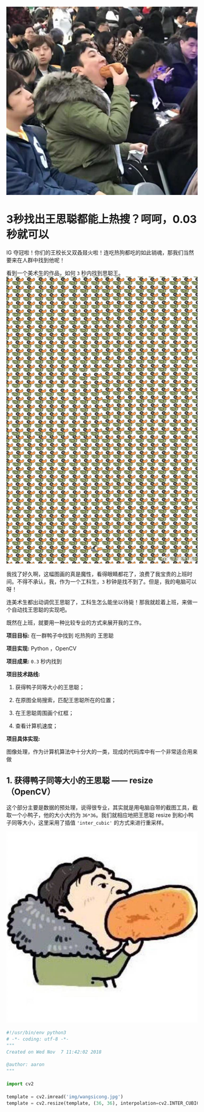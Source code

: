 ![origin](./img/original.jpg)
# 3秒找出王思聪都能上热搜？呵呵，0.03秒就可以

IG 夺冠啦！你们的王校长又双叒叕火啦！连吃热狗都吃的如此销魂，那我们当然要来在人群中找到他呢！

看到一个美术生的作品，如何 `3` 秒内找到思聪王。
![ducks](./img/ducks.jpg)

我找了好久啊，这幅图画的真是魔性，看得眼睛都花了，浪费了我宝贵的上班时间。不得不承认，我，作为一个工科生，`3` 秒钟是找不到了。但是，我的电脑可以呀！

连美术生都出动调侃王思聪了，工科生怎么能坐以待毙！那我就趁着上班，来做一个自动找王思聪的实现吧。

既然在上班，就要用一种比较专业的方式来展开我的工作。

**项目目标:** 在一群鸭子中找到 吃热狗的 王思聪

**项目实现:** Python ，OpenCV

**项目成果:** `0.3` 秒内找到

**项目技术路线:**

1. 获得鸭子同等大小的王思聪；

2. 在原图全局搜索，匹配王思聪所在的位置；

3. 在王思聪周围画个红框；

4. 查看计算机速度；

**项目具体实现:**

图像处理，作为计算机算法中十分大的一类，现成的代码库中有一个非常适合用来做

## 1. 获得鸭子同等大小的王思聪 —— resize（OpenCV）

这个部分主要是数据的预处理，说得很专业，其实就是用电脑自带的截图工具，截取一个小鸭子，他的大小大约为 `36*36`。我们就相应地把王思聪 resize 到和小鸭子同等大小，这里采用了插值 `'inter_cubic'` 的方式来进行重采样。

![wangsicong](./img/wangsicong.jpg)

```python
#!/usr/bin/env python3
# -*- coding: utf-8 -*-
"""
Created on Wed Nov  7 11:42:02 2018

@author: aaron
"""

import cv2

template = cv2.imread('img/wangsicong.jpg')
template = cv2.resize(template, (36, 36), interpolation=cv2.INTER_CUBIC)
```
